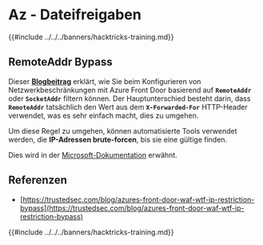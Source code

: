# Az - Dateifreigaben

{{#include ../../../banners/hacktricks-training.md}}

## RemoteAddr Bypass

Dieser **[Blogbeitrag](https://trustedsec.com/blog/azures-front-door-waf-wtf-ip-restriction-bypass)** erklärt, wie Sie beim Konfigurieren von Netzwerkbeschränkungen mit Azure Front Door basierend auf **`RemoteAddr`** oder **`SocketAddr`** filtern können. Der Hauptunterschied besteht darin, dass **`RemoteAddr`** tatsächlich den Wert aus dem **`X-Forwarded-For`** HTTP-Header verwendet, was es sehr einfach macht, dies zu umgehen.

Um diese Regel zu umgehen, können automatisierte Tools verwendet werden, die **IP-Adressen brute-forcen**, bis sie eine gültige finden.

Dies wird in der [Microsoft-Dokumentation](https://learn.microsoft.com/en-us/azure/web-application-firewall/afds/waf-front-door-configure-ip-restriction) erwähnt.


## Referenzen

- [https://trustedsec.com/blog/azures-front-door-waf-wtf-ip-restriction-bypass](https://trustedsec.com/blog/azures-front-door-waf-wtf-ip-restriction-bypass)

{{#include ../../../banners/hacktricks-training.md}}
